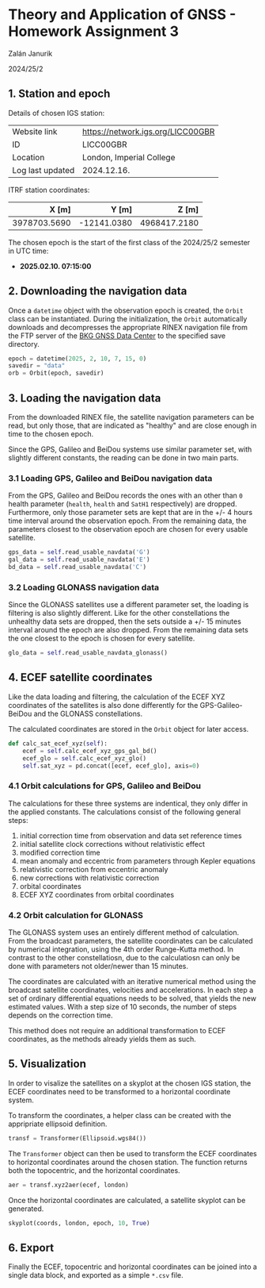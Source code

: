 # Theory and Application of GNSS - Homework Assignment 3

Zalán Janurik

2024/25/2

## 1. Station and epoch

Details of chosen IGS station:

|                  |                                   |
| ---------------- | --------------------------------- |
| Website link     | https://network.igs.org/LICC00GBR |
| ID               | LICC00GBR                         |
| Location         | London, Imperial College          |
| Log last updated | 2024.12.16.                       |

ITRF station coordinates:

|        X [m] |       Y [m] |        Z [m] |
| -----------: | ----------: | -----------: |
| 3978703.5690 | -12141.0380 | 4968417.2180 |

The chosen epoch is the start of the first class of the 2024/25/2
semester in UTC time:

- **2025.02.10. 07:15:00**

## 2. Downloading the navigation data

Once a `datetime` object with the observation epoch is created,
the `Orbit` class can be instantiated. During the initialization,
the `Orbit` automatically downloads and decompresses the appropriate
RINEX navigation file from the FTP server of the
[BKG GNSS Data Center](https://igs.bkg.bund.de/root_ftp/IGS/BRDC/) to
the specified save directory.

```py
epoch = datetime(2025, 2, 10, 7, 15, 0)
savedir = "data"
orb = Orbit(epoch, savedir)
```

## 3. Loading the navigation data

From the downloaded RINEX file, the satellite navigation parameters
can be read, but only those, that are indicated as "healthy" and are
close enough in time to the chosen epoch.

Since the GPS, Galileo and BeiDou systems use similar parameter set,
with slightly different constants, the reading can be done in two main
parts.

### 3.1 Loading GPS, Galileo and BeiDou navigation data

From the GPS, Galileo and BeiDou records the ones with an other than `0`
health parameter (`health`, `health` and `SatH1` respectively) are
dropped. Furthermore, only those parameter sets are kept that are in the
+/- 4 hours time interval around the observation epoch. From the
remaining data, the parameters closest to the observation epoch are
chosen for every usable satellite.

```py
gps_data = self.read_usable_navdata('G')
gal_data = self.read_usable_navdata('E')
bd_data = self.read_usable_navdata('C')
```

### 3.2 Loading GLONASS navigation data

Since the GLONASS satellites use a different parameter set, the loading
is filtering is also slightly different. Like for the other constellations
the unhealthy data sets are dropped, then the sets outside a +/- 15 minutes
interval around the epoch are also dropped. From the remaining data sets
the one closest to the epoch is chosen for every satellite.

```py
glo_data = self.read_usable_navdata_glonass()
```

## 4. ECEF satellite coordinates

Like the data loading and filtering, the calculation of the ECEF XYZ
coordinates of the satellites is also done differently for the
GPS-Galileo-BeiDou and the GLONASS constellations.

The calculated coordinates are stored in the `Orbit` object for later access.

```py
def calc_sat_ecef_xyz(self):
    ecef = self.calc_ecef_xyz_gps_gal_bd()
    ecef_glo = self.calc_ecef_xyz_glo()
    self.sat_xyz = pd.concat([ecef, ecef_glo], axis=0)
```

### 4.1 Orbit calculations for GPS, Galileo and BeiDou

The calculations for these three systems are indentical, they only differ
in the applied constants. The calculations consist of the following
general steps:

1. initial correction time from observation and data set reference times
2. initial satellite clock corrections without relativistic effect
3. modified correction time
4. mean anomaly and eccentric from parameters through Kepler equations
5. relativistic correction from eccentric anomaly
6. new corrections with relativistic correction
7. orbital coordinates
8. ECEF XYZ coordinates from orbital coordinates

### 4.2 Orbit calculation for GLONASS

The GLONASS system uses an entirely different method of calculation. From
the broadcast parameters, the satellite coordinates can be calculated by
numerical integration, using the 4th order Runge-Kutta method. In contrast
to the other constellatiosn, due to the calculatiosn can only be done with
parameters not older/newer than 15 minutes.

The coordinates are calculated with an iterative numerical method using
the broadcast satellite coordinates, velocities and accelerations. In each
step a set of ordinary differential equations needs to be solved, that yields
the new estimated values. With a step size of 10 seconds, the number of steps
depends on the correction time.

This method does not require an additional transformation to ECEF coordinates,
as the methods already yields them as such.

## 5. Visualization

In order to visalize the satellites on a skyplot at the chosen IGS station,
the ECEF coordinates need to be transformed to a horizontal coordinate
system.

To transform the coordinates, a helper class can be created with the
appripriate ellipsoid definition.

```py
transf = Transformer(Ellipsoid.wgs84())
```

The `Transformer` object can then be used to transform the ECEF coordinates
to horizontal coordinates around the chosen station. The function returns
both the topocentric, and the horizontal coordinates.

```py
aer = transf.xyz2aer(ecef, london)
```

Once the horizontal coordinates are calculated, a satellite skyplot can be
generated.

```py
skyplot(coords, london, epoch, 10, True)
```

## 6. Export

Finally the ECEF, topocentric and horizontal coordinates can be joined
into a single data block, and exported as a simple `*.csv` file.
